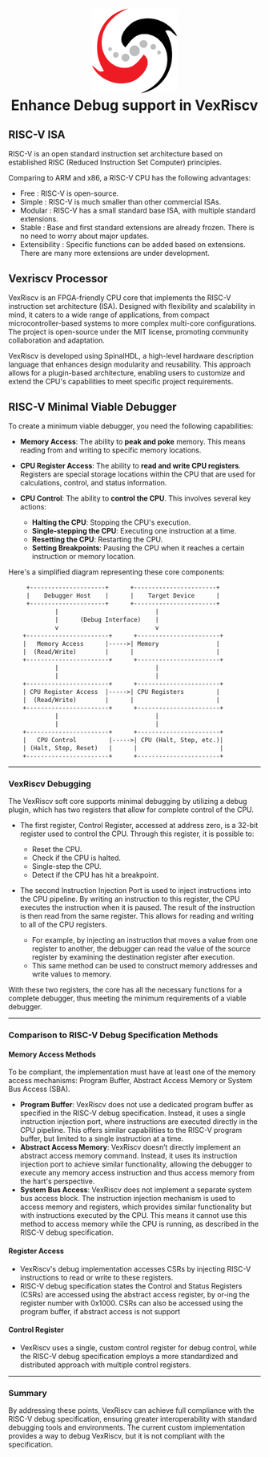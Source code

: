 <h1 align="center">
<img src="docs_sample/images/vexriscv.png" alt="MkDocs icon" width="170">
<br>Enhance Debug support in VexRiscv<br>
</h1>



## RISC-V ISA

RISC-V is an open standard instruction set architecture based on established RISC (Reduced Instruction Set Computer) principles.

Comparing to ARM and x86, a RISC-V CPU has the following advantages: 

- Free : RISC-V is open-source.
- Simple : RISC-V is much smaller than other commercial ISAs.
- Modular : RISC-V has a small standard base ISA, with multiple standard extensions.
- Stable : Base and first standard extensions are already frozen. There is no need to worry about major updates. 
- Extensibility : Specific functions can be added based on extensions. There are many more extensions are under development. 

## Vexriscv Processor

VexRiscv is an FPGA-friendly CPU core that implements the RISC-V instruction set architecture (ISA). Designed with flexibility and scalability in mind, it caters to a wide range of applications, from compact microcontroller-based systems to more complex multi-core configurations. The project is open-source under the MIT license, promoting community collaboration and adaptation. 

VexRiscv is developed using SpinalHDL, a high-level hardware description language that enhances design modularity and reusability. This approach allows for a plugin-based architecture, enabling users to customize and extend the CPU's capabilities to meet specific project requirements.

## RISC-V Minimal Viable Debugger

To create a minimum viable debugger, you need the following capabilities:

*   **Memory Access**: The ability to **peak and poke** memory. This means reading from and writing to specific memory locations.

*   **CPU Register Access**: The ability to **read and write CPU registers**. Registers are special storage locations within the CPU that are used for calculations, control, and status information.

*   **CPU Control**: The ability to **control the CPU**. This involves several key actions:
    *   **Halting the CPU**: Stopping the CPU's execution.
    *  **Single-stepping the CPU**: Executing one instruction at a time.
    *   **Resetting the CPU**: Restarting the CPU.
    *   **Setting Breakpoints**: Pausing the CPU when it reaches a certain instruction or memory location.

Here's a simplified diagram representing these core components:

```
     +---------------------+      +-----------------------+
     |    Debugger Host    |      |    Target Device      |
     +---------------------+      +-----------------------+
             |                           |
             |      (Debug Interface)    |
             v                           v
    +-----------------------+      +-----------------------+
    |   Memory Access      |----->| Memory                |
    |  (Read/Write)        |      |                       |
    +-----------------------+      +-----------------------+
             |                           |
             |                           |
    +-----------------------+      +-----------------------+
    | CPU Register Access  |----->| CPU Registers         |
    |  (Read/Write)        |      |                       |
    +-----------------------+      +-----------------------+
             |                           |
             |                           |
    +-----------------------+      +-----------------------+
    |   CPU Control         |----->| CPU (Halt, Step, etc.)|
    | (Halt, Step, Reset)   |      |                       |
    +-----------------------+      +-----------------------+
```

---

### VexRiscv Debugging

The VexRiscv soft core supports minimal debugging by utilizing a debug plugin, which has two registers that allow for complete control of the CPU.

*   The first register, Control Register, accessed at address zero, is a 32-bit register used to control the CPU. Through this register, it is possible to:
    *   Reset the CPU.
    *   Check if the CPU is halted.
    *   Single-step the CPU.
    *   Detect if the CPU has hit a breakpoint.

*   The second Instruction Injection Port is used to inject instructions into the CPU pipeline. By writing an instruction to this register, the CPU executes the instruction when it is paused.  The result of the instruction is then read from the same register. This allows for reading and writing to all of the CPU registers.
    *   For example, by injecting an instruction that moves a value from one register to another, the debugger can read the value of the source register by examining the destination register after execution.
    *   This same method can be used to construct memory addresses and write values to memory.

With these two registers, the core has all the necessary functions for a complete debugger, thus meeting the minimum requirements of a viable debugger.

---

### Comparison to RISC-V Debug Specification Methods

#### Memory Access Methods

To be compliant, the implementation must have at least one of the memory access mechanisms: Program Buffer, Abstract Access Memory or System Bus Access (SBA).

- **Program Buffer**: VexRiscv does not use a dedicated program buffer as specified in the RISC-V debug specification. Instead, it uses a single instruction injection port, where instructions are executed directly in the CPU pipeline. This offers similar capabilities to the RISC-V program buffer, but limited to a single instruction at a time.
- **Abstract Access Memory**: VexRiscv doesn’t directly implement an abstract access memory command. Instead, it uses its instruction injection port to achieve similar functionality, allowing the debugger to execute any memory access instruction and thus access memory from the hart's perspective.
- **System Bus Access**: VexRiscv does not implement a separate system bus access block. The instruction injection mechanism is used to access memory and registers, which provides similar functionality but with instructions executed by the CPU. This means it cannot use this method to access memory while the CPU is running, as described in the RISC-V debug specification.

#### Register Access

- VexRiscv's debug implementation accesses CSRs by injecting RISC-V instructions to read or write to these registers.
- RISC-V debug specification states the Control and Status Registers (CSRs) are accessed using the abstract access register, by or-ing the register number with 0x1000. CSRs can also be accessed using the program buffer, if abstract access is not support

#### Control Register

-  VexRiscv uses a single, custom control register for debug control, while the RISC-V debug specification employs a more standardized and distributed approach with multiple control registers.

---


### Summary

By addressing these points, VexRiscv can achieve full compliance with the RISC-V debug specification, ensuring greater interoperability with standard debugging tools and environments. The current custom implementation provides a way to debug VexRiscv, but it is not compliant with the specification.